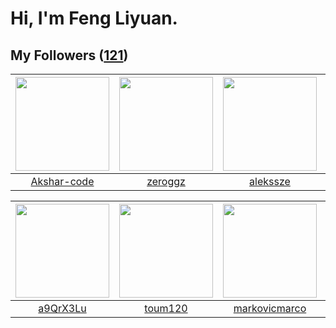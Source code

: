 # Hi, I'm Feng Liyuan.

## My Followers ([121](https://github.com/SunRunAway?tab=followers))

| <img src="https://avatars.githubusercontent.com/u/59618640?v=4" width="150" height="150" /> | <img src="https://avatars.githubusercontent.com/u/55519398?v=4" width="150" height="150" /> | <img src="https://avatars.githubusercontent.com/u/65283311?v=4" width="150" height="150" /> | <img src="https://avatars.githubusercontent.com/u/119645983?v=4" width="150" height="150" /> |
| :-----------------------------------------------------------------------------------------: | :-----------------------------------------------------------------------------------------: | :-----------------------------------------------------------------------------------------: | :------------------------------------------------------------------------------------------: |
|                        [Akshar-code](https://github.com/Akshar-code)                        |                            [zeroggz](https://github.com/zeroggz)                            |                           [alekssze](https://github.com/alekssze)                           |                                [zcrv](https://github.com/zcrv)                               |

| <img src="https://avatars.githubusercontent.com/u/46620760?v=4" width="150" height="150" /> | <img src="https://avatars.githubusercontent.com/u/57785890?v=4" width="150" height="150" /> | <img src="https://avatars.githubusercontent.com/u/52882128?v=4" width="150" height="150" /> | <img src="https://avatars.githubusercontent.com/u/49479987?v=4" width="150" height="150" /> |
| :-----------------------------------------------------------------------------------------: | :-----------------------------------------------------------------------------------------: | :-----------------------------------------------------------------------------------------: | :-----------------------------------------------------------------------------------------: |
|                           [a9QrX3Lu](https://github.com/a9QrX3Lu)                           |                            [toum120](https://github.com/toum120)                            |                      [markovicmarco](https://github.com/markovicmarco)                      |                              [bo-er](https://github.com/bo-er)                              |